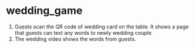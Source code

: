 # wedding_game
1. Guests scan the QR code of wedding card on the table. It shows a page that guests can text any words to newly wedding couple
2. The wedding video shows the words from guests.
